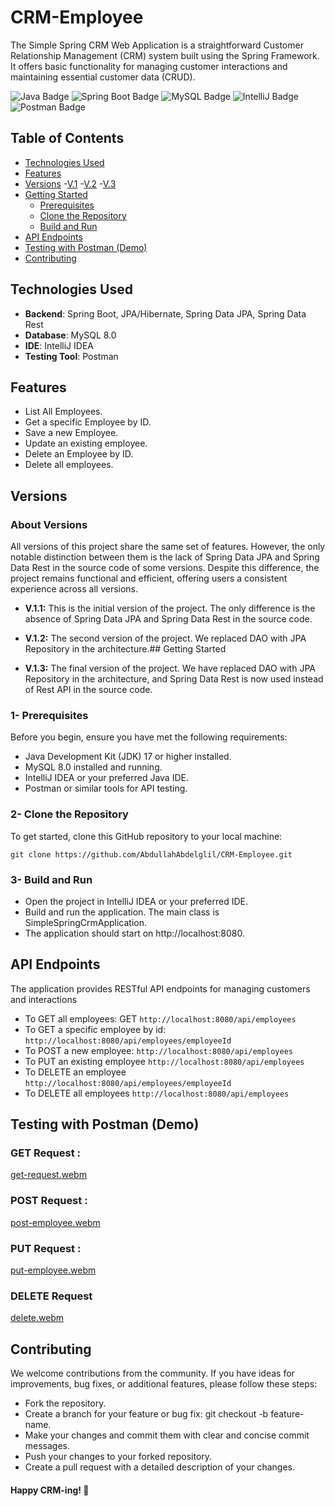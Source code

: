 # CRM-Employee
The Simple Spring CRM Web Application is a straightforward Customer Relationship Management (CRM) system built using the Spring Framework. It offers basic functionality for managing customer interactions and maintaining essential customer data (CRUD). 



![Java Badge](https://img.shields.io/badge/Java-17-blue)
![Spring Boot Badge](https://img.shields.io/badge/Spring%20Boot-3.1.3-brightgreen)
![MySQL Badge](https://img.shields.io/badge/MySQL-8.0-orange)
![IntelliJ Badge](https://img.shields.io/badge/IDE-IntelliJ%20IDEA-red)
![Postman Badge](https://img.shields.io/badge/Testing%20Tool-Postman-orange)

## Table of Contents

- [Technologies Used](#technologies-used)
- [Features](#features)
- [Versions](#versions)
    -[V.1](#v.1)
    -[V.2](#v.2)
    -[V.3](#v.3)
- [Getting Started](#getting-started)
  - [Prerequisites](#prerequisites)
  - [Clone the Repository](#clone-the-repository)
  - [Build and Run](#build-and-run)
- [API Endpoints](#api-endpoints)
- [Testing with Postman (Demo)](#testing-with-postman)
- [Contributing](#contributing)

## Technologies Used

- **Backend**: Spring Boot, JPA/Hibernate, Spring Data JPA, Spring Data Rest 
- **Database**: MySQL 8.0
- **IDE**: IntelliJ IDEA
- **Testing Tool**: Postman

## Features

- List All Employees.
- Get a specific Employee by ID.
- Save a new Employee.
- Update an existing employee.
- Delete an Employee by ID.
- Delete all employees.


## Versions

### About Versions
All versions of this project share the same set of features. However, the only notable distinction between them is the lack of Spring Data JPA and Spring Data Rest in the source code of some versions. Despite this difference, the project remains functional and efficient, offering users a consistent experience across all versions.



- **V.1.1:**
This is the initial version of the project. The only difference is the absence of Spring Data JPA and Spring Data Rest in the source code.

- **V.1.2:**
The second version of the project. We replaced DAO with JPA Repository in the architecture.## Getting Started

- **V.1.3:**
The final version of the project. We have replaced DAO with JPA Repository in the architecture, and Spring Data Rest is now used instead of Rest API in the source code. 

 
### 1- Prerequisites
Before you begin, ensure you have met the following requirements:

- Java Development Kit (JDK) 17 or higher installed.
- MySQL 8.0 installed and running.
- IntelliJ IDEA or your preferred Java IDE.
- Postman or similar tools for API testing.

### 2- Clone the Repository

To get started, clone this GitHub repository to your local machine:

`git clone https://github.com/AbdullahAbdelglil/CRM-Employee.git`

### 3- Build and Run

- Open the project in IntelliJ IDEA or your preferred IDE.
- Build and run the application. The main class is SimpleSpringCrmApplication.
- The application should start on http://localhost:8080.



## API Endpoints

The application provides RESTful API endpoints for managing customers and interactions

- To GET all employees: GET `http://localhost:8080/api/employees`
- To GET a specific employee by id: `http://localhost:8080/api/employees/employeeId`
- To POST a new employee: `http://localhost:8080/api/employees`
- To PUT an existing employee `http://localhost:8080/api/employees`
- To DELETE an employee `http://localhost:8080/api/employees/employeeId`
- To DELETE all employees `http://localhost:8080/api/employees`


## Testing with Postman (Demo)

### GET Request : 

[get-request.webm](https://github.com/AbdullahAbdelglil/CRM-Employee/assets/118194521/8611491f-c230-4f99-8a41-5b9d12e53c26)


### POST Request :

[post-employee.webm](https://github.com/AbdullahAbdelglil/CRM-Employee/assets/118194521/85ca9cbd-ccf9-4a5b-aa84-85077a51f8a9)


### PUT Request : 

[put-employee.webm](https://github.com/AbdullahAbdelglil/CRM-Employee/assets/118194521/71ed866d-f0c2-4d95-ab39-3b0657e53eb3)


### DELETE Request 

[delete.webm](https://github.com/AbdullahAbdelglil/CRM-Employee/assets/118194521/62e3c54c-5a32-4a8a-9c61-9455e8777e1b)


## Contributing

We welcome contributions from the community. If you have ideas for improvements, bug fixes, or additional features, please follow these steps:

- Fork the repository.
- Create a branch for your feature or bug fix: git checkout -b feature-name.
- Make your changes and commit them with clear and concise commit messages.
- Push your changes to your forked repository.
- Create a pull request with a detailed description of your changes.


#### Happy CRM-ing! 🚀
